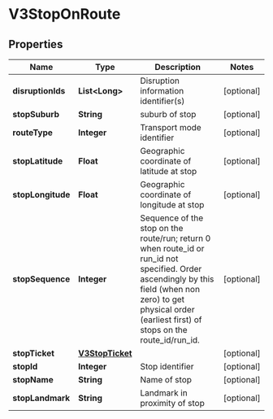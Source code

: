 

# V3StopOnRoute


## Properties

| Name | Type | Description | Notes |
|------------ | ------------- | ------------- | -------------|
|**disruptionIds** | **List&lt;Long&gt;** | Disruption information identifier(s) |  [optional] |
|**stopSuburb** | **String** | suburb of stop |  [optional] |
|**routeType** | **Integer** | Transport mode identifier |  [optional] |
|**stopLatitude** | **Float** | Geographic coordinate of latitude at stop |  [optional] |
|**stopLongitude** | **Float** | Geographic coordinate of longitude at stop |  [optional] |
|**stopSequence** | **Integer** | Sequence of the stop on the route/run; return 0 when route_id or run_id not specified. Order ascendingly by this field (when non zero) to get physical order (earliest first) of stops on the route_id/run_id. |  [optional] |
|**stopTicket** | [**V3StopTicket**](V3StopTicket.md) |  |  [optional] |
|**stopId** | **Integer** | Stop identifier |  [optional] |
|**stopName** | **String** | Name of stop |  [optional] |
|**stopLandmark** | **String** | Landmark in proximity of stop |  [optional] |



